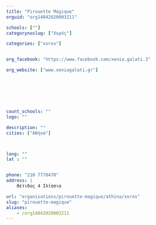 ```yaml
---
title: "Pirouette Magique"
orguid: "org14042020003211"

schools: [""]
categorynoslug: ["Χορός"]

categories: ["xoros"]


org_facebook: "https://www.facebook.com/xenia.galati.3"

org_website: ["www.xeniagalati.gr"]







count_schools: ""
logo: ""

description: ""
cities: ["Αθήνα"]



long: ""
lat : ""


phone: "210 7770470"
address: |
    Θέτιδος 4 Ιλίσσια

url: "organisations/pirouette-magique/athina/xoros"
slug: "pirouette-magique"
aliases:
    - /org14042020003211
---
```



